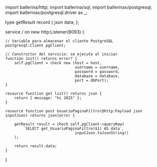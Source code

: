 import ballerina/http;
import ballerina/sql;
import ballerinax/postgresql;
import ballerinax/postgresql.driver as _;

type getResult record {
    json data;
};

service / on new http:Listener(8093) {

    // Variable para almacenar el cliente PostgreSQL
    postgresql:Client pgClient;

    // Constructor del servicio: se ejecuta al iniciar
    function init() returns error? {
        self.pgClient = check new (host = host,
                                   username = username,
                                   password = password,
                                   database = database,
                                   port = dbPort);
    }

    resource function get list() returns json {
        return { message: "hi 2025" };
    }

    resource function post UsuarioPaginaFiltro(@http:Payload json inputJson) returns json|error {
        
        getResult result = check self.pgClient->queryRow(
            `SELECT get_UsuarioPaginaFiltro($1) AS data`,
                                   inputJson.toJsonString()
        );

        return result.data;
    }
}
